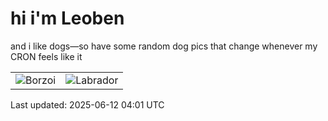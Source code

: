 # hi i'm Leoben

and i like dogs—so have some random dog pics that change whenever my CRON feels like it

|  |  |
|--------|----------|
| ![Borzoi](https://random-dog-vercel.vercel.app/api/random-borzoi?v=1749700910) | ![Labrador](https://random-dog-vercel.vercel.app/api/random-labrador?v=1749700910) |

Last updated: 2025-06-12 04:01 UTC
